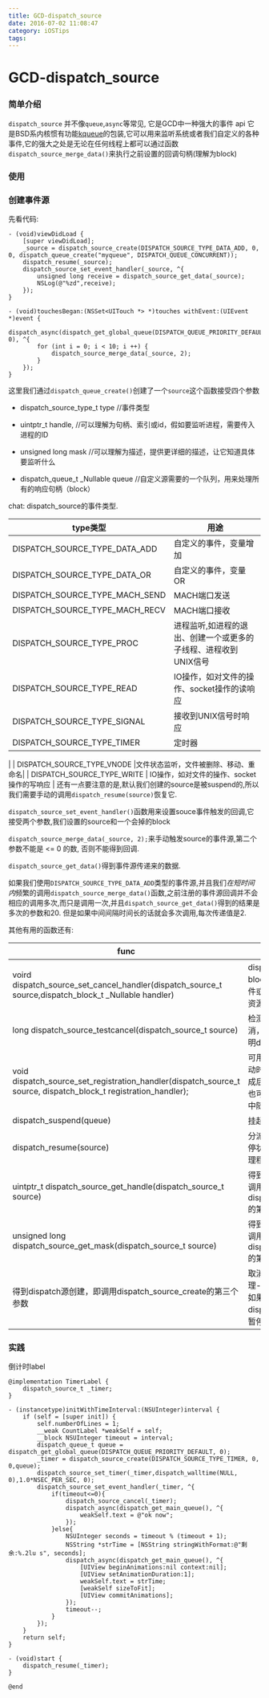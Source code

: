 ```yaml
---
title: GCD-dispatch_source
date: 2016-07-02 11:08:47
category: iOSTips
tags:
---
```

# GCD-dispatch_source
### 简单介绍
 `dispatch_source` 并不像`queue`,`async`等常见, 它是GCD中一种强大的事件 api 
它是BSD系内核惯有功能[kqueue](https://en.wikipedia.org/wiki/Kqueue)的包装,它可以用来监听系统或者我们自定义的各种事件,它的强大之处是无论在任何线程上都可以通过函数`dispatch_source_merge_data()`来执行之前设置的回调句柄(理解为block)
### 使用
### 创建事件源
先看代码:

```
- (void)viewDidLoad {
    [super viewDidLoad];
    _source = dispatch_source_create(DISPATCH_SOURCE_TYPE_DATA_ADD, 0, 0, dispatch_queue_create("myqueue", DISPATCH_QUEUE_CONCURRENT));
    dispatch_resume(_source);
    dispatch_source_set_event_handler(_source, ^{
        unsigned long receive = dispatch_source_get_data(_source);
        NSLog(@"%zd",receive);
    });
}

- (void)touchesBegan:(NSSet<UITouch *> *)touches withEvent:(UIEvent *)event {
    dispatch_async(dispatch_get_global_queue(DISPATCH_QUEUE_PRIORITY_DEFAULT, 0), ^{
        for (int i = 0; i < 10; i ++) {
            dispatch_source_merge_data(_source, 2);
        }
    });
}
```
这里我们通过`dispatch_queue_create()`创建了一个`source`这个函数接受四个参数

* dispatch_source_type_t type //事件类型
* uintptr_t handle, //可以理解为句柄、索引或id，假如要监听进程，需要传入进程的ID
* unsigned long mask //可以理解为描述，提供更详细的描述，让它知道具体要监听什么

* dispatch_queue_t _Nullable queue //自定义源需要的一个队列，用来处理所有的响应句柄（block）

chat: dispatch_source的事件类型.

|type类型  |用途  |  
| --- | --- | 
| DISPATCH_SOURCE_TYPE_DATA_ADD | 自定义的事件，变量增加 |
| DISPATCH_SOURCE_TYPE_DATA_OR | 自定义的事件，变量OR |
| DISPATCH_SOURCE_TYPE_MACH_SEND | MACH端口发送 |
| DISPATCH_SOURCE_TYPE_MACH_RECV | MACH端口接收 |
| DISPATCH_SOURCE_TYPE_PROC |进程监听,如进程的退出、创建一个或更多的子线程、进程收到UNIX信号  |
| DISPATCH_SOURCE_TYPE_READ | IO操作，如对文件的操作、socket操作的读响应 |
|DISPATCH_SOURCE_TYPE_SIGNAL| 接收到UNIX信号时响应 |
| DISPATCH_SOURCE_TYPE_TIMER |  定时器
 |
| DISPATCH_SOURCE_TYPE_VNODE |文件状态监听，文件被删除、移动、重命名|
| DISPATCH_SOURCE_TYPE_WRITE | IO操作，如对文件的操作、socket操作的写响应 |
还有一点要注意的是,默认我们创建的source是被suspend的,所以我们需要手动的调用`dispatch_resume(source)`恢复它.

`dispatch_source_set_event_handler()`函数用来设置souce事件触发的回调,它接受两个参数,我们设置的source和一个会掉的block

`dispatch_source_merge_data(_source, 2);`来手动触发source的事件源,第二个参数不能是 <= 0 的数, 否则不能得到回调.

`dispatch_source_get_data()`得到事件源传递来的数据.

如果我们使用`DISPATCH_SOURCE_TYPE_DATA_ADD`类型的事件源,并且我们*在短时间内*频繁的调用`dispatch_source_merge_data()`函数,之前注册的事件源回调并不会相应的调用多次,而只是调用一次,并且`dispatch_source_get_data()`得到的结果是多次的参数和20.
但是如果中间间隔时间长的话就会多次调用,每次传递值是2.

其他有用的函数还有:

| func | 用途|
| --- | --- |
|voird dispatch_source_set_cancel_handler(dispatch_source_t source,dispatch_block_t _Nullable handler) | dispatch源取消时调用的block，一般用于关闭文件或socket等，释放相关资源 |
|long dispatch_source_testcancel(dispatch_source_t source) | 检测是否dispatch源被取消，如果返回非0值则表明dispatch源已经被取消|
|void dispatch_source_set_registration_handler(dispatch_source_t source, dispatch_block_t registration_handler);|可用于设置dispatch源启动时调用block，调用完成后即释放这个block。也可在dispatch源运行当中随时调用这个函数|
| dispatch_suspend(queue) |  挂起queue|
|dispatch_resume(source)|分派源创建时默认处于暂停状态，在分派源分派处理程序之前必须先恢复|
|uintptr_t dispatch_source_get_handle(dispatch_source_t source)| 得到dispatch源创建，即调用dispatch_source_create的第二个参数 |
| unsigned long dispatch_source_get_mask(dispatch_source_t source) | 得到dispatch源创建，即调用dispatch_source_create的第三个参数 |
|得到dispatch源创建，即调用dispatch_source_create的第三个参数| 取消dispatch源的事件处理--即不再调用block。如果调用dispatch_suspend只是暂停dispatch源。|

### 实践
倒计时label

```
@implementation TimerLabel {
    dispatch_source_t _timer;
}

- (instancetype)initWithTimeInterval:(NSUInteger)interval {
    if (self = [super init]) {
        self.numberOfLines = 1;
        __weak CountLabel *weakSelf = self;
        __block NSUInteger timeout = interval;
        dispatch_queue_t queue = dispatch_get_global_queue(DISPATCH_QUEUE_PRIORITY_DEFAULT, 0);
        _timer = dispatch_source_create(DISPATCH_SOURCE_TYPE_TIMER, 0, 0,queue);
        dispatch_source_set_timer(_timer,dispatch_walltime(NULL, 0),1.0*NSEC_PER_SEC, 0);
        dispatch_source_set_event_handler(_timer, ^{
            if(timeout<=0){
                dispatch_source_cancel(_timer);
                dispatch_async(dispatch_get_main_queue(), ^{
                    weakSelf.text = @"ok now";
                });
            }else{
                NSUInteger seconds = timeout % (timeout + 1);
                NSString *strTime = [NSString stringWithFormat:@"剩余:%.2lu s", seconds];
                dispatch_async(dispatch_get_main_queue(), ^{
                    [UIView beginAnimations:nil context:nil];
                    [UIView setAnimationDuration:1];
                    weakSelf.text = strTime;
                    [weakSelf sizeToFit];
                    [UIView commitAnimations];
                });
                timeout--;
            }
        });
    }
    return self;
}

- (void)start {
    dispatch_resume(_timer);
}

@end

```




